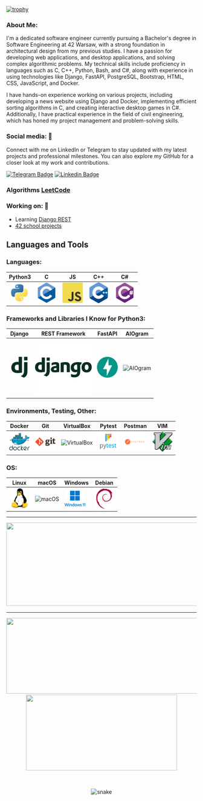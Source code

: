 [![trophy](https://github-profile-trophy.vercel.app/?username=abbosjon99&title=Stars,Followers,Commits,Repositories,MultipleLang,PullRequest&theme=onedark)](https://github.com/ryo-ma/github-profile-trophy)
  
### About Me:    
I'm a dedicated software engineer currently pursuing a Bachelor's degree in Software Engineering at 42 Warsaw, with a strong foundation in architectural design from my previous studies. I have a passion for developing web applications, and desktop applications, and solving complex algorithmic problems. My technical skills include proficiency in languages such as C, C++, Python, Bash, and C#, along with experience in using technologies like Django, FastAPI, PostgreSQL, Bootstrap, HTML, CSS, JavaScript, and Docker.

I have hands-on experience working on various projects, including developing a news website using Django and Docker, implementing efficient sorting algorithms in C, and creating interactive desktop games in C#. Additionally, I have practical experience in the field of civil engineering, which has honed my project management and problem-solving skills.
       
   
### Social media: 📡    
Connect with me on LinkedIn or Telegram to stay updated with my latest projects and professional milestones. You can also explore my GitHub for a closer look at my work and contributions.

[![Telegram Badge](https://img.shields.io/badge/Telegram-blue?style=for-the-badge&logo=telegram&logoColor=white)](https://t.me/abbosjon99) 
[![Linkedin Badge](https://img.shields.io/badge/Linkedin-blue?style=for-the-badge&logo=Linkedin&logoColor=white)](https://www.linkedin.com/in/abbosjon99/)


### Algorithms [LeetCode](https://leetcode.com/u/abbossoft/)


### Working on: 🚀

- Learning [Django REST]([https://github.com/](https://github.com/coronado03/Speculo))
- [42 school projects](https://github.com/sammorozov/full_course_crypto_32) 


## Languages and Tools 
<div>

### Languages:
| Python3 | C | JS | C++ | C# |
|----------|----------|----------|-----|-----|
|  <img src="https://github.com/devicons/devicon/blob/master/icons/python/python-original.svg" title="Python"  alt="Python" width="55" height="55"/> |  <img src="https://github.com/devicons/devicon/blob/master/icons/c/c-original.svg" title="C"  alt="C" width="55" height="55"/> |  <img src="https://github.com/devicons/devicon/blob/master/icons/javascript/javascript-original.svg" title="JavaScript" alt="JavaScript" width="55" height="55"/> |  <img src="https://github.com/devicons/devicon/blob/master/icons/cplusplus/cplusplus-original.svg" title="C++" alt="C++" width="55" height="55"/>|  <img src="https://github.com/devicons/devicon/blob/master/icons/csharp/csharp-original.svg" title="C#" alt="C#" width="55" height="55"/>| 

  

### Frameworks and Libraries I Know for Python3:

| Django | REST Framework | FastAPI | AIOgram |
|--------|----------------|---------|---------|
| <img src="https://github.com/devicons/devicon/blob/master/icons/django/django-plain.svg" title="Django" alt="Django" width="55" height="55"/> |   <img src="https://github.com/devicons/devicon/blob/master/icons/django/django-plain-wordmark.svg" title="Django" alt="Django" width="150" /> | <img src="https://github.com/devicons/devicon/blob/master/icons/fastapi/fastapi-original.svg" title="FastAPI" alt="FastAPI" width="55" height="55"/> | <img src="https://avatars.githubusercontent.com/u/33784865?s=200&v=4" title="AIOgram" alt="AIOgram" width="55" height="55"/> |

  
### Environments, Testing, Other:

| Docker | Git | VirtualBox | Pytest | Postman | VIM |
|--------|-----|------------|--------|---------|-----|
| <img src="https://github.com/devicons/devicon/blob/master/icons/docker/docker-original-wordmark.svg" title="Docker" alt="Docker" width="55" height="55"/> | <img src="https://github.com/devicons/devicon/blob/master/icons/git/git-original-wordmark.svg" title="Git" alt="Git" width="55" height="55"/> | <img src="https://upload.wikimedia.org/wikipedia/commons/d/d5/Virtualbox_logo.png" title="VirtualBox" alt="VirtualBox" width="55" height="55"/> | <img src="https://github.com/devicons/devicon/blob/master/icons/pytest/pytest-original-wordmark.svg" title="pytest" alt="pytest" width="55" height="55"/> | <img src="https://github.com/devicons/devicon/blob/master/icons/postman/postman-original-wordmark.svg" title="Postman" alt="Postman" width="55" height="55"/> | <img src="https://github.com/devicons/devicon/blob/master/icons/vim/vim-original.svg" title="VIM" alt="VIM" width="55" height="55"/> |



### OS:

| Linux | macOS | Windows | Debian |
|-------|-------|---------|--------|
| <img src="https://github.com/devicons/devicon/blob/master/icons/linux/linux-original.svg" title="Linux" alt="Linux" width="55" height="55"/> | <img src="https://upload.wikimedia.org/wikipedia/commons/7/71/Finder_icon_macOS_Yosemite.png" title="macOS" alt="macOS" width="55" height="55"/> | <img src="https://github.com/devicons/devicon/blob/master/icons/windows11/windows11-original-wordmark.svg" title="Windows" alt="Windows" width="55" height="55"/> | <img src="https://github.com/devicons/devicon/blob/master/icons/debian/debian-original.svg" title="Debian" alt="Debian" width="55" height="55"/> |

</div>

---

  
<p align="center">
  <img width="800" height="220" src="https://streak-stats.demolab.com?user=abbosjon99&theme=highcontrast&hide_border=true&border_radius=5&card_width=800">
</p>


---




<p align="center">
  <img width="600" height="200" src="https://github-readme-stats.vercel.app/api?username=abbosjon99&show_icons=true&theme=vision-friendly-dark">
  <img width="400" height="200" src="https://github-readme-stats.vercel.app/api/top-langs/?username=abbosjon99&size_weight=0.0005&count_weight=0.3&layout=compact&theme=vision-friendly-dark">
</p>
 


<div id="header" align="center">
  <img src="https://komarev.com/ghpvc/?username=abbosjon99&style=for-the-badge&color=orange" alt=""/>
</div>

<p align="center">
 <img width="1000" src="assets/github-snake.svg" alt="snake"/>
</p>





